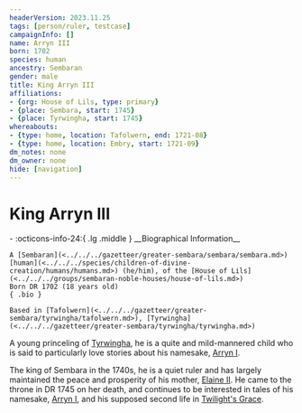 ```yaml
---
headerVersion: 2023.11.25
tags: [person/ruler, testcase]
campaignInfo: []
name: Arryn III
born: 1702
species: human
ancestry: Sembaran
gender: male
title: King Arryn III
affiliations:
- {org: House of Lils, type: primary}
- {place: Sembara, start: 1745}
- {place: Tyrwingha, start: 1745}
whereabouts:
- {type: home, location: Tafolwern, end: 1721-08}
- {type: home, location: Embry, start: 1721-09}
dm_notes: none
dm_owner: none
hide: [navigation]
---
```

# King Arryn III
<div class="grid cards ext-narrow-margin ext-one-column" markdown>
- :octicons-info-24:{ .lg .middle } __Biographical Information__

    A [Sembaran](<../../../gazetteer/greater-sembara/sembara/sembara.md>) [human](<../../../species/children-of-divine-creation/humans/humans.md>) (he/him), of the [House of Lils](<../../../groups/sembaran-noble-houses/house-of-lils.md>)  
    Born DR 1702 (18 years old)  
    { .bio }

    Based in [Tafolwern](<../../../gazetteer/greater-sembara/tyrwingha/tafolwern.md>), [Tyrwingha](<../../../gazetteer/greater-sembara/tyrwingha/tyrwingha.md>)
</div>



A young princeling of [Tyrwingha](<../../../gazetteer/greater-sembara/tyrwingha/tyrwingha.md>), he is a quite and mild-mannered child who is said to particularly love stories about his namesake, [Arryn I](<./arryn-i.md>). 



The king of Sembara in the 1740s, he is a quiet ruler and has largely maintained the peace and prosperity of his mother, [Elaine II](<./elaine-ii.md>). He came to the throne in DR 1745 on her death, and continues to be interested in tales of his namesake, [Arryn I](<./arryn-i.md>), and his supposed second life in [Twilight's Grace](<../../../cosmology/multiverse/echo-realms/feywild/twilight-s-grace.md>).

